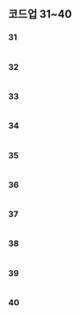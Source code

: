 ## 코드업 31~40

### 31

```java

```

### 32

```java

```

### 33

```java

```

### 34

```java

```

### 35

```java

```

### 36

```java

```

### 37

```java

```

### 38

```java

```

### 39

```java

```

### 40

```java


```
